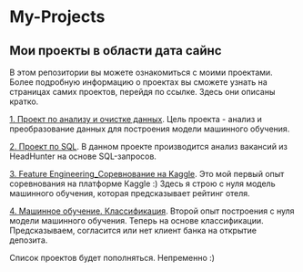 # My-Projects
## Мои проекты в области дата сайнс

В этом репозитории вы можете ознакомиться с моими проектами. Более подробную информацию о проектах вы сможете узнать на страницах самих проектов, перейдя по ссылке. Здесь они описаны кратко.

[1. Проект по анализу и очистке данных](https://github.com/MorozovOV/My-Projects/tree/master/Проект%20по%20анализу%20и%20очистке%20данных). Цель проекта -  анализ и преобразование данных для построения модели машинного обучения.

[2. Проект по SQL](https://github.com/MorozovOV/My-Projects/tree/master/Проект%20по%20SQL). В данном проекте производится анализ вакансий из HeadHunter на основе SQL-запросов.

[3. Feature Engineering_Соревнование на Kaggle](https://github.com/MorozovOV/My-Projects/tree/master/Feature%20Engineering_Соревнование%20на%20Kaeggle). Это мой первый опыт соревнования на платформе Кaggle :) Здесь я строю с нуля модель машинного обучения, которая предсказывает рейтинг отеля.

[4. Машинное обучение. Классификация](https://github.com/MorozovOV/My-Projects/tree/master/Машинное%20обучение.%20Классификация). Второй опыт построения с нуля модели машинного обучения. Теперь на основе классификации. Предсказываем, согласится или нет клиент банка на открытие депозита.

Список проектов будет пополняться. Непременно :)

